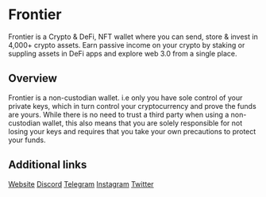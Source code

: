 # Frontier

Frontier is a Crypto & DeFi, NFT wallet where you can send, store & invest in 4,000+ crypto assets. Earn passive income on your crypto by staking or suppling assets in DeFi apps and explore web 3.0 from a single place.

## Overview
Frontier is a non-custodian wallet. i.e only you have sole control of your private keys, which in turn control your cryptocurrency and prove the funds are yours. While there is no need to trust a third party when using a non-custodian wallet, this also means that you are solely responsible for not losing your keys and requires that you take your own precautions to protect your funds.

## Additional links
[Website](https://frontier.xyz/)
[Discord](https://discord.gg/FYkhaKkxuX)
[Telegram](https://t.me/FrontierDotXYZ)
[Instagram](https://instagram.com/frontier.xyz)
[Twitter](https://twitter.com/FrontierDotXYZ)